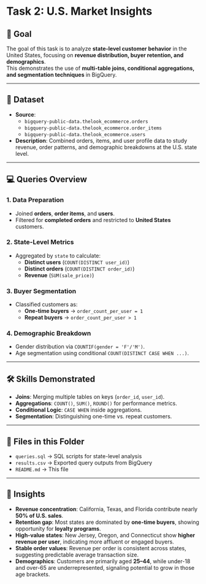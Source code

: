 # Task 2: U.S. Market Insights

## 📌 Goal
The goal of this task is to analyze **state-level customer behavior** in the United States, focusing on **revenue distribution, buyer retention, and demographics**.  
This demonstrates the use of **multi-table joins, conditional aggregations, and segmentation techniques** in BigQuery.

---

## 📂 Dataset
- **Source**:  
  - `bigquery-public-data.thelook_ecommerce.orders`  
  - `bigquery-public-data.thelook_ecommerce.order_items`  
  - `bigquery-public-data.thelook_ecommerce.users`  
- **Description**: Combined orders, items, and user profile data to study revenue, order patterns, and demographic breakdowns at the U.S. state level.

---

## 💻 Queries Overview

### 1. Data Preparation
- Joined **orders**, **order items**, and **users**.  
- Filtered for **completed orders** and restricted to **United States** customers.  

### 2. State-Level Metrics
- Aggregated by `state` to calculate:
  - **Distinct users** (`COUNT(DISTINCT user_id)`)  
  - **Distinct orders** (`COUNT(DISTINCT order_id)`)  
  - **Revenue** (`SUM(sale_price)`)  

### 3. Buyer Segmentation
- Classified customers as:
  - **One-time buyers** → `order_count_per_user = 1`  
  - **Repeat buyers** → `order_count_per_user > 1`  

### 4. Demographic Breakdown
- Gender distribution via `COUNTIF(gender = 'F'/'M')`.  
- Age segmentation using conditional `COUNT(DISTINCT CASE WHEN ...)`.  

---

## 🛠 Skills Demonstrated
- **Joins**: Merging multiple tables on keys (`order_id`, `user_id`).  
- **Aggregations**: `COUNT()`, `SUM()`, `ROUND()` for performance metrics.  
- **Conditional Logic**: `CASE WHEN` inside aggregations.  
- **Segmentation**: Distinguishing one-time vs. repeat customers.  

---

## 📄 Files in this Folder
- `queries.sql` → SQL scripts for state-level analysis  
- `results.csv` → Exported query outputs from BigQuery  
- `README.md` → This file  

---

## 🔗 Insights
- **Revenue concentration**: California, Texas, and Florida contribute nearly **50% of U.S. sales**.  
- **Retention gap**: Most states are dominated by **one-time buyers**, showing opportunity for **loyalty programs**.  
- **High-value states**: New Jersey, Oregon, and Connecticut show **higher revenue per user**, indicating more affluent or engaged buyers.  
- **Stable order values**: Revenue per order is consistent across states, suggesting predictable average transaction size.  
- **Demographics**: Customers are primarily aged **25–44**, while under-18 and over-65 are underrepresented, signaling potential to grow in those age brackets.  

